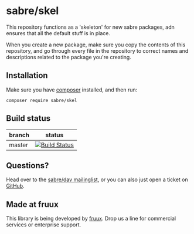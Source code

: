 sabre/skel
==========

This repository functions as a 'skeleton' for new sabre packages, adn ensures
that all the default stuff is in place.

When you create a new package, make sure you copy the contents of this
repository, and go through every file in the repository to correct names and
descriptions related to the package you're creating.


Installation
------------

Make sure you have [composer][1] installed, and then run:

    composer require sabre/skel


Build status
------------

| branch | status |
| ------ | ------ |
| master | [![Build Status](https://travis-ci.org/fruux/sabre-skel.png?branch=master)](https://travis-ci.org/fruux/sabre-skel) |


Questions?
----------

Head over to the [sabre/dav mailinglist][2], or you can also just open a ticket
on [GitHub][3].


Made at fruux
-------------

This library is being developed by [fruux][4]. Drop us a line for commercial
services or enterprise support.

[1]: http://getcomposer.org/
[2]: http://groups.google.com/group/sabredav-discuss
[3]: https://github.com/fruux/sabre-skel/issues/
[4]: https://fruux.com/
